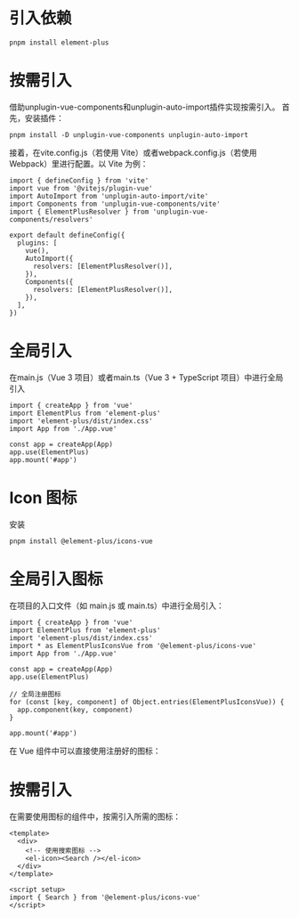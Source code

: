 # 引入依赖
```
pnpm install element-plus
```
# 按需引入
借助unplugin-vue-components和unplugin-auto-import插件实现按需引入。
首先，安装插件：
```
pnpm install -D unplugin-vue-components unplugin-auto-import
```
接着，在vite.config.js（若使用 Vite）或者webpack.config.js（若使用 Webpack）里进行配置。以 Vite 为例：
```
import { defineConfig } from 'vite'
import vue from '@vitejs/plugin-vue'
import AutoImport from 'unplugin-auto-import/vite'
import Components from 'unplugin-vue-components/vite'
import { ElementPlusResolver } from 'unplugin-vue-components/resolvers'

export default defineConfig({
  plugins: [
    vue(),
    AutoImport({
      resolvers: [ElementPlusResolver()],
    }),
    Components({
      resolvers: [ElementPlusResolver()],
    }),
  ],
})
```
# 全局引入
在main.js（Vue 3 项目）或者main.ts（Vue 3 + TypeScript 项目）中进行全局引入
```
import { createApp } from 'vue'
import ElementPlus from 'element-plus'
import 'element-plus/dist/index.css'
import App from './App.vue'

const app = createApp(App)
app.use(ElementPlus)
app.mount('#app')
```
# Icon 图标
安装
```
pnpm install @element-plus/icons-vue
```
# 全局引入图标
在项目的入口文件（如 main.js 或 main.ts）中进行全局引入：
```
import { createApp } from 'vue'
import ElementPlus from 'element-plus'
import 'element-plus/dist/index.css'
import * as ElementPlusIconsVue from '@element-plus/icons-vue'
import App from './App.vue'

const app = createApp(App)
app.use(ElementPlus)

// 全局注册图标
for (const [key, component] of Object.entries(ElementPlusIconsVue)) {
  app.component(key, component)
}

app.mount('#app')
```
在 Vue 组件中可以直接使用注册好的图标：
# 按需引入
在需要使用图标的组件中，按需引入所需的图标：
```
<template>
  <div>
    <!-- 使用搜索图标 -->
    <el-icon><Search /></el-icon>
  </div>
</template>

<script setup>
import { Search } from '@element-plus/icons-vue'
</script>
```

